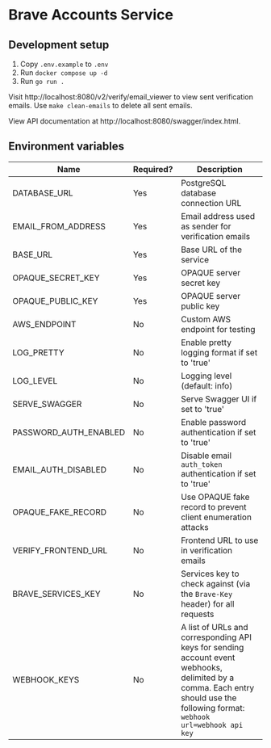 # Brave Accounts Service

## Development setup

1. Copy `.env.example` to `.env`
2. Run `docker compose up -d`
3. Run `go run .`

Visit http://localhost:8080/v2/verify/email_viewer to view sent verification emails.
Use `make clean-emails` to delete all sent emails.

View API documentation at http://localhost:8080/swagger/index.html.

## Environment variables

| Name | Required? | Description |
|------|-----------|-------------|
| DATABASE_URL | Yes | PostgreSQL database connection URL |
| EMAIL_FROM_ADDRESS | Yes | Email address used as sender for verification emails |
| BASE_URL | Yes | Base URL of the service |
| OPAQUE_SECRET_KEY | Yes | OPAQUE server secret key |
| OPAQUE_PUBLIC_KEY | Yes | OPAQUE server public key |
| AWS_ENDPOINT | No | Custom AWS endpoint for testing |
| LOG_PRETTY | No | Enable pretty logging format if set to 'true' |
| LOG_LEVEL | No | Logging level (default: info) |
| SERVE_SWAGGER | No | Serve Swagger UI if set to 'true' |
| PASSWORD_AUTH_ENABLED | No | Enable password authentication if set to 'true' |
| EMAIL_AUTH_DISABLED | No | Disable email `auth_token` authentication if set to 'true' |
| OPAQUE_FAKE_RECORD | No | Use OPAQUE fake record to prevent client enumeration attacks |
| VERIFY_FRONTEND_URL | No | Frontend URL to use in verification emails |
| BRAVE_SERVICES_KEY | No | Services key to check against (via the `Brave-Key` header) for all requests |
| WEBHOOK_KEYS | No | A list of URLs and corresponding API keys for sending account event webhooks, delimited by a comma. Each entry should use the following format: `webhook url=webhook api key` |
